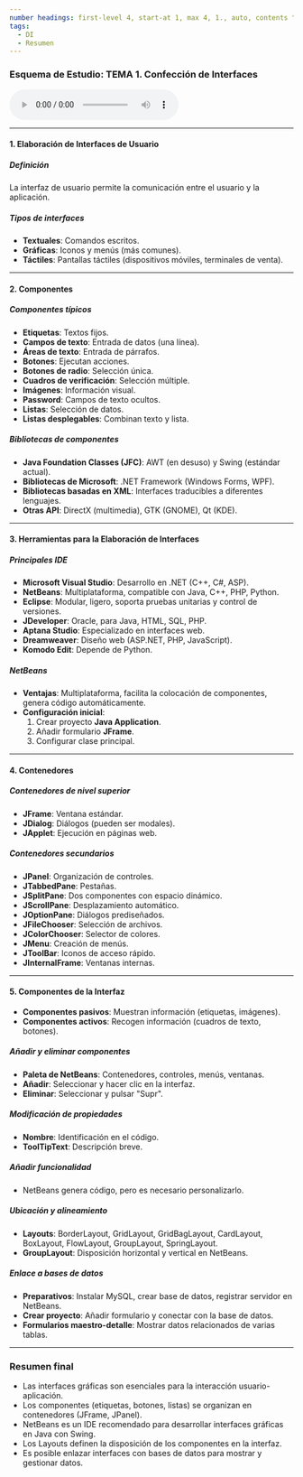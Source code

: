 ```yaml
---
number headings: first-level 4, start-at 1, max 4, 1., auto, contents ^toc, skip ^skipped
tags:
  - DI
  - Resumen
---
```

### Esquema de Estudio: TEMA 1. Confección de Interfaces

![Lectura MP3](Desarrollo%20de%20Interfaces/Teoría/Lecturas/Lectura_Resumen_Tema_1.mp3)

---
#### 1. Elaboración de Interfaces de Usuario
##### Definición
La interfaz de usuario permite la comunicación entre el usuario y la aplicación.
##### Tipos de interfaces
- **Textuales**: Comandos escritos.
- **Gráficas**: Iconos y menús (más comunes).
- **Táctiles**: Pantallas táctiles (dispositivos móviles, terminales de venta).

---
#### 2. Componentes
##### Componentes típicos
- **Etiquetas**: Textos fijos.
- **Campos de texto**: Entrada de datos (una línea).
- **Áreas de texto**: Entrada de párrafos.
- **Botones**: Ejecutan acciones.
- **Botones de radio**: Selección única.
- **Cuadros de verificación**: Selección múltiple.
- **Imágenes**: Información visual.
- **Password**: Campos de texto ocultos.
- **Listas**: Selección de datos.
- **Listas desplegables**: Combinan texto y lista.
##### Bibliotecas de componentes
- **Java Foundation Classes (JFC)**: AWT (en desuso) y Swing (estándar actual).
- **Bibliotecas de Microsoft**: .NET Framework (Windows Forms, WPF).
- **Bibliotecas basadas en XML**: Interfaces traducibles a diferentes lenguajes.
- **Otras API**: DirectX (multimedia), GTK (GNOME), Qt (KDE).

---
#### 3. Herramientas para la Elaboración de Interfaces
##### Principales IDE
- **Microsoft Visual Studio**: Desarrollo en .NET (C++, C#, ASP).
- **NetBeans**: Multiplataforma, compatible con Java, C++, PHP, Python.
- **Eclipse**: Modular, ligero, soporta pruebas unitarias y control de versiones.
- **JDeveloper**: Oracle, para Java, HTML, SQL, PHP.
- **Aptana Studio**: Especializado en interfaces web.
- **Dreamweaver**: Diseño web (ASP.NET, PHP, JavaScript).
- **Komodo Edit**: Depende de Python.
##### NetBeans
- **Ventajas**: Multiplataforma, facilita la colocación de componentes, genera código automáticamente.
- **Configuración inicial**:
  1. Crear proyecto **Java Application**.
  2. Añadir formulario **JFrame**.
  3. Configurar clase principal.

---
#### 4. Contenedores
##### Contenedores de nivel superior
- **JFrame**: Ventana estándar.
- **JDialog**: Diálogos (pueden ser modales).
- **JApplet**: Ejecución en páginas web.

##### Contenedores secundarios
- **JPanel**: Organización de controles.
- **JTabbedPane**: Pestañas.
- **JSplitPane**: Dos componentes con espacio dinámico.
- **JScrollPane**: Desplazamiento automático.
- **JOptionPane**: Diálogos prediseñados.
- **JFileChooser**: Selección de archivos.
- **JColorChooser**: Selector de colores.
- **JMenu**: Creación de menús.
- **JToolBar**: Iconos de acceso rápido.
- **JInternalFrame**: Ventanas internas.

---
#### 5. Componentes de la Interfaz
- **Componentes pasivos**: Muestran información (etiquetas, imágenes).
- **Componentes activos**: Recogen información (cuadros de texto, botones).
##### Añadir y eliminar componentes
- **Paleta de NetBeans**: Contenedores, controles, menús, ventanas.
- **Añadir**: Seleccionar y hacer clic en la interfaz.
- **Eliminar**: Seleccionar y pulsar "Supr".
##### Modificación de propiedades
- **Nombre**: Identificación en el código.
- **ToolTipText**: Descripción breve.
##### Añadir funcionalidad
- NetBeans genera código, pero es necesario personalizarlo.
##### Ubicación y alineamiento
- **Layouts**: BorderLayout, GridLayout, GridBagLayout, CardLayout, BoxLayout, FlowLayout, GroupLayout, SpringLayout.
- **GroupLayout**: Disposición horizontal y vertical en NetBeans.
##### Enlace a bases de datos
- **Preparativos**: Instalar MySQL, crear base de datos, registrar servidor en NetBeans.
- **Crear proyecto**: Añadir formulario y conectar con la base de datos.
- **Formularios maestro-detalle**: Mostrar datos relacionados de varias tablas.

---
### Resumen final
- Las interfaces gráficas son esenciales para la interacción usuario-aplicación.
- Los componentes (etiquetas, botones, listas) se organizan en contenedores (JFrame, JPanel).
- NetBeans es un IDE recomendado para desarrollar interfaces gráficas en Java con Swing.
- Los Layouts definen la disposición de los componentes en la interfaz.
- Es posible enlazar interfaces con bases de datos para mostrar y gestionar datos.